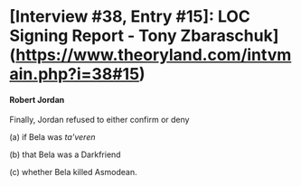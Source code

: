 # [Interview #38, Entry #15]: LOC Signing Report - Tony Zbaraschuk](https://www.theoryland.com/intvmain.php?i=38#15)

#### Robert Jordan

Finally, Jordan refused to either confirm or deny

(a) if Bela was
*ta'veren*

(b) that Bela was a Darkfriend

(c) whether Bela killed Asmodean.

